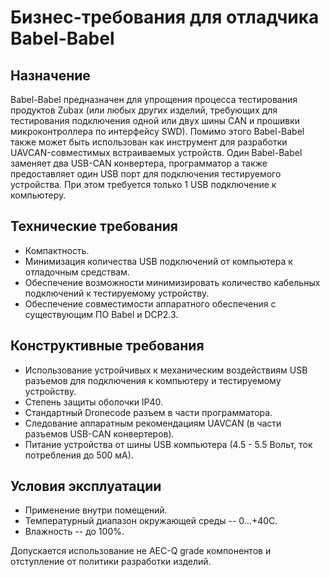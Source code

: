 # Бизнес-требования для отладчика Babel-Babel

## Назначение

Babel-Babel предназначен для упрощения процесса тестирования продуктов Zubax
(или любых других изделий, требующих для тестирования подключения одной или двух шины CAN и прошивки микроконтроллера по интерфейсу SWD).
Помимо этого Babel-Babel также может быть использован как инструмент для разработки UAVCAN-совместимых встраиваемых устройств. 
Один Babel-Babel заменяет два USB-CAN конвертера, программатор а также предоставляет один USB порт для подключения тестируемого устройства. При этом требуется только 1 USB подключение к компьютеру. 

## Технические требования

* Компактность.
* Минимизация количества USB подключений от компьютера к отладочным средствам.
* Обеспечение возможности минимизировать количество кабельных подключений к тестируемому устройству.
* Обеспечение совместимости аппаратного обеспечения с существующим ПО Babel и DCP2.3.

## Конструктивные требования

* Использование устройчивых к механическим воздействиям USB разъемов для подключения к компьютеру и тестируемому устройству.
* Степень защиты оболочки IP40.
* Стандартный Dronecode разъем в части программатора.
* Следование аппаратным рекомендациям UAVCAN (в части разъемов USB-CAN конвертеров).
* Питание устройства от шины USB компьютера (4.5 - 5.5 Вольт, ток потребления до 500 мА).

## Условия эксплуатации
* Применение внутри помещений.
* Температурный диапазон окружающей среды -- 0...+40С.
* Влажность -- до 100%.

Допускается использование не AEC-Q grade компонентов и отступление от политики разработки изделий.